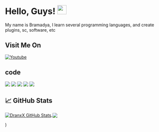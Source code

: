 <!-- More info, tips and tricks for making GitHub Profile README can be found in my article at https://towardsdatascience.com/build-a-stunning-readme-for-your-github-profile-9b80434fe5d7 -->
# Hello, Guys! <img src="https://raw.githubusercontent.com/MartinHeinz/MartinHeinz/master/wave.gif" width="30px">

My name is Bramadya, I learn several programming languages, and create plugins, sc, software, etc

## Visit Me On

[![Youtube](https://img.shields.io/badge/Youtube-FF0014?style=for-the-badge&logo=youtube&logoColor=white)](https://youtube.com/TheDranxX)

## code
![](https://img.shields.io/badge/code-C-informational?style=flat&logo=c&logoColor=white&color=2bbc8a)
![](https://img.shields.io/badge/Code-Python-informational?style=flat&logo=python&logoColor=white&color=2bbc8a)
![](https://img.shields.io/badge/Code-JavaScript-informational?style=flat&logo=javascript&logoColor=white&color=2bbc8a)
![](https://img.shields.io/badge/Code-php-informational?style=flat&logo=php&logoColor=white&color=2bbc8a)
![](https://img.shields.io/badge/code-html-informational?style=flat&logo=html&logoColor=white&color=2bbc8a)

## &#x1f4c8; GitHub Stats


<!-- Resources -->
<!-- Icons: https://simpleicons.org/ -->
<!-- GitHub Stats: https://github.com/anuraghazra/github-readme-stats -->
<!-- Emojis: https://emojipedia.org/emoji/ -->
<!-- HTML Emojis: https://www.fileformat.info/index.htm -->
<!-- Shields: https://shields.io/ -->
<a href="https://github.com/DranxX">

  <img align="center" src="https://github-readme-stats.vercel.app/api?username=DranxX&count_private=true&show_icons=true&hide_border=false&custom_title=DranxX%20Github%20Stats&include_all_commits=true&hide=issues&theme=tokyonight" alt="DranxX GitHub Stats" />

</a>

<a href="https://github.com/DranxX">

  <img align="center" src="https://github-readme-stats.vercel.app/api/top-langs/?username=DranxX&layout=compact&hide_border=true&theme=tokyonight" />

</a>)
